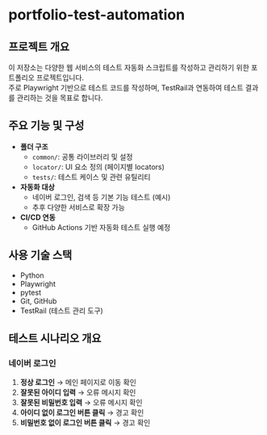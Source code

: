 # portfolio-test-automation

## 프로젝트 개요
이 저장소는 다양한 웹 서비스의 테스트 자동화 스크립트를 작성하고 관리하기 위한 포트폴리오 프로젝트입니다.  
주로 Playwright 기반으로 테스트 코드를 작성하며, TestRail과 연동하여 테스트 결과를 관리하는 것을 목표로 합니다.

## 주요 기능 및 구성
- **폴더 구조**  
  - `common/`: 공통 라이브러리 및 설정  
  - `locator/`: UI 요소 정의 (페이지별 locators)  
  - `tests/`: 테스트 케이스 및 관련 유틸리티  
- **자동화 대상**  
  - 네이버 로그인, 검색 등 기본 기능 테스트 (예시)  
  - 추후 다양한 서비스로 확장 가능  
- **CI/CD 연동**  
  - GitHub Actions 기반 자동화 테스트 실행 예정

## 사용 기술 스택
- Python  
- Playwright  
- pytest  
- Git, GitHub  
- TestRail (테스트 관리 도구)

## 테스트 시나리오 개요
### 네이버 로그인
1. **정상 로그인** → 메인 페이지로 이동 확인
2. **잘못된 아이디 입력** → 오류 메시지 확인
3. **잘못된 비밀번호 입력** → 오류 메시지 확인
4. **아이디 없이 로그인 버튼 클릭** → 경고 확인
5. **비밀번호 없이 로그인 버튼 클릭** → 경고 확인
